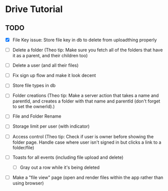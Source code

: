 # Drive Tutorial

## TODO

- [x] File Key issue: Store file key in db to delete from uploadthing properly

- [ ] Delete a folder (Theo tip: Make sure you fetch all of the folders that have it as a parent, and their children too)

- [ ] Delete a user (and all their files)

- [ ] Fix sign up flow and make it look decent

- [ ] Store file types in db

- [ ] Folder creations (Theo tip: Make a server action that takes a name and parentId, and creates a folder with that name and parentId (don't forget to set the ownerId).)

- [ ] File and Folder Rename

- [ ] Storage limit per user (with indicator)

- [ ] Access control (Theo tip: Check if user is owner before showing the folder page. Handle case where user isn't signed in but clicks a link to a folder/file)

- [ ] Toasts for all events (including file upload and delete)

  - [ ] Gray out a row while it's being deleted

- [ ] Make a "file view" page (open and render files within the app rather than using browser)
